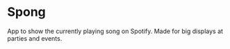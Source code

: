 # Spong
App to show the currently playing song on Spotify.  Made for big displays at parties and events.
